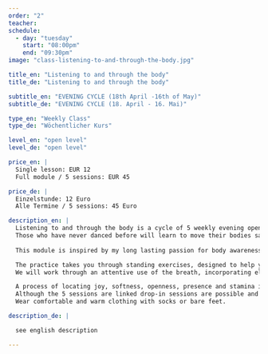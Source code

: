 ```yaml
---
order: "2"
teacher: 
schedule:
  - day: "tuesday"
    start: "08:00pm"
    end: "09:30pm"
image: "class-listening-to-and-through-the-body.jpg"

title_en: "Listening to and through the body"
title_de: "Listening to and through the body"

subtitle_en: "EVENING CYCLE (18th April -16th of May)"
subtitle_de: "EVENING CYCLE (18. April - 16. Mai)"

type_en: "Weekly Class"
type_de: "Wöchentlicher Kurs"

level_en: "open level"
level_de: "open level"

price_en: |
  Single lesson: EUR 12  
  Full module / 5 sessions: EUR 45  

price_de: |
  Einzelstunde: 12 Euro  
  Alle Termine / 5 sessions: 45 Euro  

description_en: |
  Listening to and through the body is a cycle of 5 weekly evening open level sessions suitable for anyone who has the desire and curiosity to get in touch with his/her own body and explore the potential of it’s awareness. 
  Those who have never danced before will learn to move their bodies safely, intuitively and relaxed while professionals, dancers, actors, performers, musicians can deepen their understanding of personal practices.
  
  This module is inspired by my long lasting passion for body awareness. It is based on my movement practice developed over 10 years researching as a contemporary dancer, choreographer and Qi-gong practitioner. The nature of the work provides a continually fresh outlook at each session through softening, observing and inquiring.

  The practice takes you through standing exercises, designed to help you achieve balance, towards a softer and freer exploration of your own movement in relationship to space, the group, silence and sound.
  We will work through an attentive use of the breath, incorporating elements of Qi-gong, using vibration as a tool to relax and open the articulations in order to let the energy flow freely through the body - thus facilitating the letting go of unnecessary tensions held in the body. The specific use of the eyes with visual images will allow playfulness to be part of the process.

  A process of locating joy, softness, openness, presence and stamina into the body!  
  Although the 5 sessions are linked drop-in sessions are possible and welcome.  
  Wear comfortable and warm clothing with socks or bare feet.  

description_de: |

  see english description

---
```

